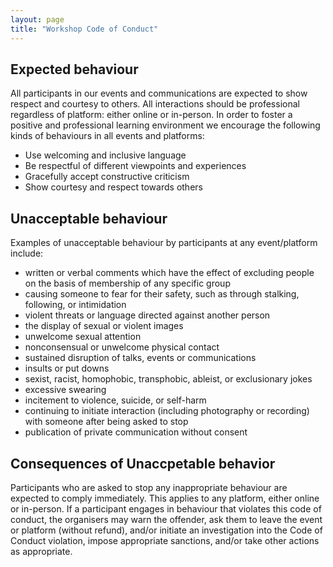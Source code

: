 ```yaml
---
layout: page
title: "Workshop Code of Conduct"
---
```

## Expected behaviour

All participants in our events and communications are expected to show respect and courtesy to others. All interactions should be professional regardless of platform: either online or in-person. In order to foster a positive and professional learning environment we encourage the following kinds of behaviours in all events and platforms:

- Use welcoming and inclusive language
- Be respectful of different viewpoints and experiences
- Gracefully accept constructive criticism
- Show courtesy and respect towards others



## Unacceptable behaviour

Examples of unacceptable behaviour by participants at any event/platform include:
- written or verbal comments which have the effect of excluding people on the basis of membership of any specific group
- causing someone to fear for their safety, such as through stalking, following, or intimidation
- violent threats or language directed against another person
- the display of sexual or violent images
- unwelcome sexual attention
- nonconsensual or unwelcome physical contact
- sustained disruption of talks, events or communications
- insults or put downs
- sexist, racist, homophobic, transphobic, ableist, or exclusionary jokes
- excessive swearing
- incitement to violence, suicide, or self-harm
- continuing to initiate interaction (including photography or recording) with someone after being asked to stop
- publication of private communication without consent

## Consequences of Unaccpetable behavior

Participants who are asked to stop any inappropriate behaviour are expected to comply immediately. This applies to any platform, either online or in-person. If a participant engages in behaviour that violates this code of conduct, the organisers may warn the offender, ask them to leave the event or platform (without refund), and/or initiate an investigation into the Code of Conduct violation, impose appropriate sanctions, and/or take other actions as appropriate.